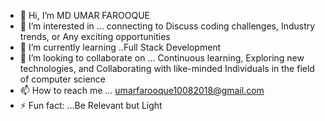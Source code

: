 - 👋 Hi, I’m MD UMAR FAROOQUE
- 👀 I’m interested in ... connecting to Discuss coding challenges, Industry trends, or Any exciting opportunities
- 🌱 I’m currently learning ..Full Stack Development
- 💞️ I’m looking to collaborate on ... Continuous learning, Exploring new technologies, and Collaborating with like-minded Individuals in the field of computer science
- 📫 How to reach me ... umarfarooque10082018@gmail.com 
- ⚡ Fun fact: ...Be Relevant but Light

<!---
umarfarq/umarfarq is a ✨ special ✨ repository because its `README.md` (this file) appears on your GitHub profile.
You can click the Preview link to take a look at your changes.
--->
